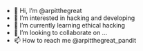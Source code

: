 - 👋 Hi, I’m @arpitthegreat
- 👀 I’m interested in hacking and developing
- 🌱 I’m currently learning ethical hacking
- 💞️ I’m looking to collaborate on ...
- 📫 How to reach me @arpitthegreat_pandit

<!---
arpitthegreat/arpitthegreat is a ✨ special ✨ repository because its `README.md` (this file) appears on your GitHub profile.
You can click the Preview link to take a look at your changes.
--->
